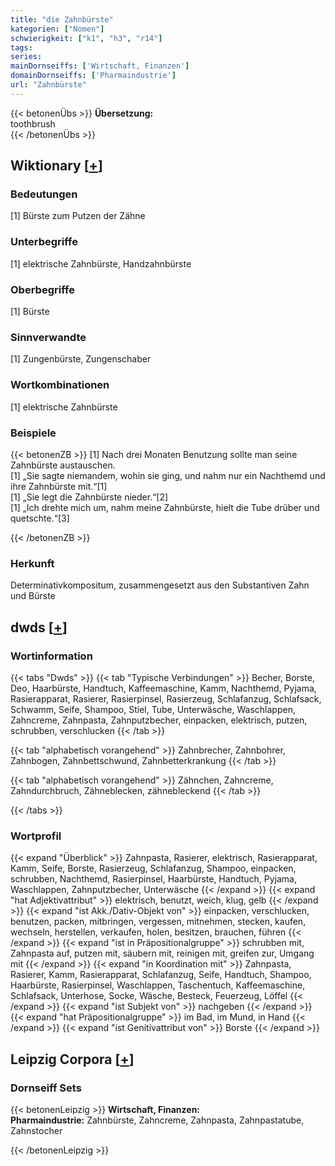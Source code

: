```yaml
---
title: "die Zahnbürste"
kategorien: ["Nomen"]
schwierigkeit: ["k1", "h3", "r14"]
tags:
series:
mainDornseiffs: ['Wirtschaft, Finanzen']
domainDornseiffs: ['Pharmaindustrie']
url: "Zahnbürste"
---
```


{{< betonenÜbs >}}
**Übersetzung:**  
toothbrush  
{{< /betonenÜbs >}}

## Wiktionary [[+](https://de.wiktionary.org/wiki/Zahnbürste)]

### Bedeutungen
[1] Bürste zum Putzen der Zähne  

### Unterbegriffe
[1] elektrische Zahnbürste, Handzahnbürste  

### Oberbegriffe
[1] Bürste  

### Sinnverwandte
[1] Zungenbürste, Zungenschaber  

### Wortkombinationen
[1] elektrische Zahnbürste  

### Beispiele
{{< betonenZB >}}
[1] Nach drei Monaten Benutzung sollte man seine Zahnbürste austauschen.  
[1] „Sie sagte niemandem, wohin sie ging, und nahm nur ein Nachthemd und ihre Zahnbürste mit.“[1]  
[1] „Sie legt die Zahnbürste nieder.“[2]  
[1] „Ich drehte mich um, nahm meine Zahnbürste, hielt die Tube drüber und quetschte.“[3]  

{{< /betonenZB >}}
### Herkunft
Determinativkompositum, zusammengesetzt aus den Substantiven Zahn und Bürste  



## dwds [[+](https://www.dwds.de/wb/Zahnbürste)]

### Wortinformation
{{< tabs "Dwds" >}}
{{< tab "Typische Verbindungen" >}}
Becher, Borste, Deo, Haarbürste, Handtuch, Kaffeemaschine, Kamm, Nachthemd, Pyjama, Rasierapparat, Rasierer, Rasierpinsel, Rasierzeug, Schlafanzug, Schlafsack, Schwamm, Seife, Shampoo, Stiel, Tube, Unterwäsche, Waschlappen, Zahncreme, Zahnpasta, Zahnputzbecher, einpacken, elektrisch, putzen, schrubben, verschlucken
{{< /tab >}}

{{< tab "alphabetisch vorangehend" >}}
Zahnbrecher, Zahnbohrer, Zahnbogen, Zahnbettschwund, Zahnbetterkrankung
{{< /tab >}}

{{< tab "alphabetisch vorangehend" >}}
Zähnchen, Zahncreme, Zahndurchbruch, Zähneblecken, zähnebleckend
{{< /tab >}}

{{< /tabs >}}

### Wortprofil
{{< expand "Überblick" >}} Zahnpasta, Rasierer, elektrisch, Rasierapparat, Kamm, Seife, Borste, Rasierzeug, Schlafanzug, Shampoo, einpacken, schrubben, Nachthemd, Rasierpinsel, Haarbürste, Handtuch, Pyjama, Waschlappen, Zahnputzbecher, Unterwäsche {{< /expand >}}
{{< expand "hat Adjektivattribut" >}} elektrisch, benutzt, weich, klug, gelb {{< /expand >}}
{{< expand "ist Akk./Dativ-Objekt von" >}} einpacken, verschlucken, benutzen, packen, mitbringen, vergessen, mitnehmen, stecken, kaufen, wechseln, herstellen, verkaufen, holen, besitzen, brauchen, führen {{< /expand >}}
{{< expand "ist in Präpositionalgruppe" >}} schrubben mit, Zahnpasta auf, putzen mit, säubern mit, reinigen mit, greifen zur, Umgang mit {{< /expand >}}
{{< expand "in Koordination mit" >}} Zahnpasta, Rasierer, Kamm, Rasierapparat, Schlafanzug, Seife, Handtuch, Shampoo, Haarbürste, Rasierpinsel, Waschlappen, Taschentuch, Kaffeemaschine, Schlafsack, Unterhose, Socke, Wäsche, Besteck, Feuerzeug, Löffel {{< /expand >}}
{{< expand "ist Subjekt von" >}} nachgeben {{< /expand >}}
{{< expand "hat Präpositionalgruppe" >}} im Bad, im Mund, in Hand {{< /expand >}}
{{< expand "ist Genitivattribut von" >}} Borste {{< /expand >}}

## Leipzig Corpora [[+](https://corpora.uni-leipzig.de/en/res?word=Zahnbürste&corpusId=deu_newscrawl-public_2018)]

### Dornseiff Sets
{{< betonenLeipzig >}}
**Wirtschaft, Finanzen:**  
**Pharmaindustrie:** Zahnbürste, Zahncreme, Zahnpasta, Zahnpastatube, Zahnstocher  

{{< /betonenLeipzig >}}
